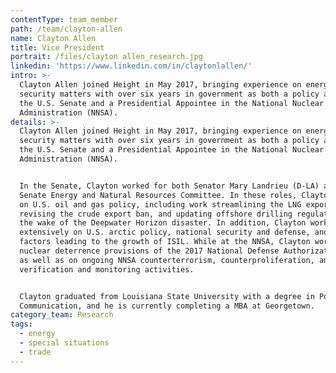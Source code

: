 ```yaml
---
contentType: team_member
path: /team/clayton-allen
name: Clayton Allen
title: Vice President
portrait: /files/clayton allen_research.jpg
linkedin: 'https://www.linkedin.com/in/claytonlallen/'
intro: >-
  Clayton Allen joined Height in May 2017, bringing experience on energy and
  security matters with over six years in government as both a policy advisor in
  the U.S. Senate and a Presidential Appointee in the National Nuclear Security
  Administration (NNSA).
details: >-
  Clayton Allen joined Height in May 2017, bringing experience on energy and
  security matters with over six years in government as both a policy advisor in
  the U.S. Senate and a Presidential Appointee in the National Nuclear Security
  Administration (NNSA). 


  In the Senate, Clayton worked for both Senator Mary Landrieu (D-LA) and the
  Senate Energy and Natural Resources Committee. In these roles, Clayton focused
  on U.S. oil and gas policy, including work streamlining the LNG export regime,
  revising the crude export ban, and updating offshore drilling regulations in
  the wake of the Deepwater Horizon disaster. In addition, Clayton worked
  extensively on U.S. arctic policy, national security and defense, and specific
  factors leading to the growth of ISIL. While at the NNSA, Clayton worked on
  nuclear deterrence provisions of the 2017 National Defense Authorization Act
  as well as on ongoing NNSA counterterrorism, counterproliferation, and treaty
  verification and monitoring activities. 


  Clayton graduated from Louisiana State University with a degree in Political
  Communication, and he is currently completing a MBA at Georgetown.
category_team: Research
tags:
  - energy
  - special situations
  - trade
---
```


